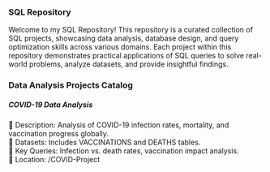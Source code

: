 ### SQL Repository
Welcome to my SQL Repository! This repository is a curated collection of SQL projects, showcasing data analysis, database design, and query optimization skills across various domains. Each project within this repository demonstrates practical applications of SQL queries to solve real-world problems, analyze datasets, and provide insightful findings.

### Data Analysis Projects Catalog
##### COVID-19 Data Analysis
🔘 Description: Analysis of COVID-19 infection rates, mortality, and vaccination progress globally.  
🔘 Datasets: Includes VACCINATIONS and DEATHS tables.  
🔘 Key Queries: Infection vs. death rates, vaccination impact analysis.  
🔘 Location: /COVID-Project
